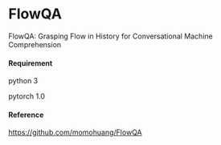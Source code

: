 # FlowQA

FlowQA: Grasping Flow in History for Conversational Machine Comprehension

#### Requirement

python 3 

pytorch 1.0

#### Reference

https://github.com/momohuang/FlowQA
